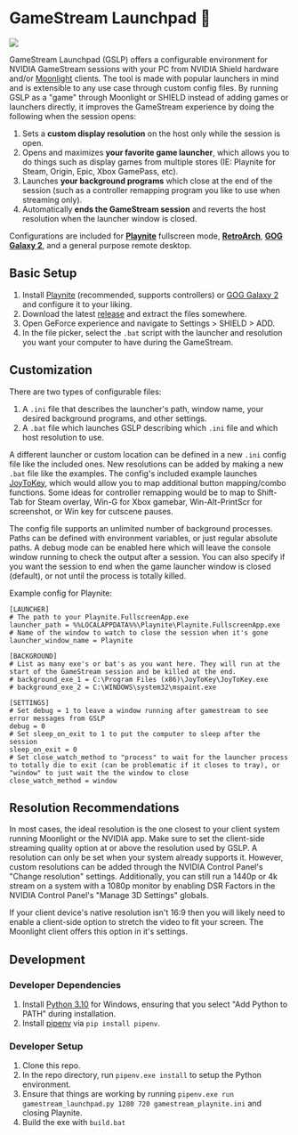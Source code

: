 # GameStream Launchpad 🚀

![](demo.gif)

GameStream Launchpad (GSLP) offers a configurable environment for NVIDIA GameStream sessions with your PC from NVIDIA Shield hardware and/or [Moonlight](https://github.com/moonlight-stream) clients. The tool is made with popular launchers in mind and is extensible to any use case through custom config files. By running GSLP as a "game" through Moonlight or SHIELD instead of adding games or launchers directly, it improves the GameStream experience by doing the following when the session opens:

 1. Sets a **custom display resolution** on the host only while the session is open.
 2. Opens and maximizes **your favorite game launcher**, which allows you to do things such as display games from multiple stores (IE: Playnite for Steam, Origin, Epic, Xbox GamePass, etc).
 3. Launches **your background programs** which close at the end of the session (such as a controller remapping program you like to use when streaming only).
 4. Automatically **ends the GameStream session** and reverts the host resolution when the launcher window is closed.
 
Configurations are included for **[Playnite](https://github.com/JosefNemec/Playnite)** fullscreen mode, **[RetroArch](https://github.com/libretro/RetroArch)**, **[GOG Galaxy 2](https://www.gog.com/galaxy)**, and a general purpose remote desktop.

## Basic Setup
 1. Install [Playnite](https://github.com/JosefNemec/Playnite) (recommended, supports controllers) or [GOG Galaxy 2](https://www.gog.com/galaxy) and configure it to your liking.
 2. Download the latest [release](https://github.com/cgarst/gamestream_launchpad/releases/) and extract the files somewhere.
 3. Open GeForce experience and navigate to Settings > SHIELD > ADD.
 4. In the file picker, select the `.bat` script with the launcher and resolution you want your computer to have during the GameStream.
 
## Customization
There are two types of configurable files:
 1. A `.ini` file that describes the launcher's path, window name, your desired background programs, and other settings.
 2. A `.bat` file which launches GSLP describing which `.ini` file and which host resolution to use.
 
A different launcher or custom location can be defined in a new `.ini` config file like the included ones. New resolutions can be added by making a new `.bat` file like the examples. The config's included example launches [JoyToKey](https://joytokey.net/en/), which would allow you to map additional button mapping/combo functions. Some ideas for controller remapping would be to map to Shift-Tab for Steam overlay, Win-G for Xbox gamebar, Win-Alt-PrintScr for screenshot, or Win key for cutscene pauses.

The config file supports an unlimited number of background processes. Paths can be defined with environment variables, or just regular absolute paths. A debug mode can be enabled here which will leave the console window running to check the output after a session. You can also specify if you want the session to end when the game launcher window is closed (default), or not until the process is totally killed.

Example config for Playnite:
```
[LAUNCHER]
# The path to your Playnite.FullscreenApp.exe
launcher_path = %%LOCALAPPDATA%%\Playnite\Playnite.FullscreenApp.exe
# Name of the window to watch to close the session when it's gone
launcher_window_name = Playnite

[BACKGROUND]
# List as many exe's or bat's as you want here. They will run at the start of the GameStream session and be killed at the end.
# background_exe_1 = C:\Program Files (x86)\JoyToKey\JoyToKey.exe
# background_exe_2 = C:\WINDOWS\system32\mspaint.exe

[SETTINGS]
# Set debug = 1 to leave a window running after gamestream to see error messages from GSLP
debug = 0
# Set sleep_on_exit to 1 to put the computer to sleep after the session
sleep_on_exit = 0
# Set close_watch_method to "process" to wait for the launcher process to totally die to exit (can be problematic if it closes to tray), or "window" to just wait the the window to close
close_watch_method = window
```

## Resolution Recommendations
In most cases, the ideal resolution is the one closest to your client system running Moonlight or the NVIDIA app. Make sure to set the client-side streaming quality option at or above the resolution used by GSLP. A resolution can only be set when your system already supports it. However, custom resolutions can be added through the NVIDIA Control Panel's "Change resolution" settings. Additionally, you can still run a 1440p or 4k stream on a system with a 1080p monitor by enabling DSR Factors in the NVIDIA Control Panel's "Manage 3D Settings" globals.

If your client device's native resolution isn't 16:9 then you will likely need to enable a client-side option to stretch the video to fit your screen. The Moonlight client offers this option in it's settings.

## Development

### Developer Dependencies
 1. Install [Python 3.10](https://www.python.org/) for Windows, ensuring that you select "Add Python to PATH" during installation.
 2. Install [pipenv](https://pypi.org/project/pipenv/) via `pip install pipenv`.

### Developer Setup
 1. Clone this repo.
 2. In the repo directory, run `pipenv.exe install` to setup the Python environment.
 3. Ensure that things are working by running `pipenv.exe run gamestream_launchpad.py 1280 720 gamestream_playnite.ini` and closing Playnite.
 4. Build the exe with `build.bat`

